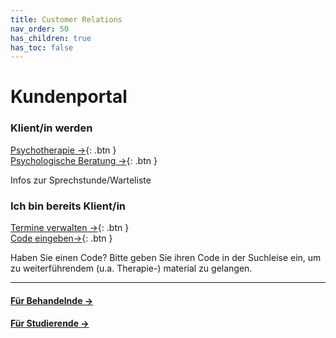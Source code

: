 ```yaml
---
title: Customer Relations
nav_order: 50
has_children: true
has_toc: false
---
```


# Kundenportal 
### Klient/in werden
[Psychotherapie →](//welcome.maiahealth.de){: .btn }<br>
[Psychologische Beratung →](//welcome.maiahealth.de){: .btn }

Infos zur Sprechstunde/Warteliste

### Ich bin bereits Klient/in
[Termine verwalten →](//booking.maiahealth.de){: .btn }<br>
[Code eingeben→](//portal.maiahealth.de){: .btn }


Haben Sie einen Code? Bitte geben Sie ihren Code in der Suchleise ein, um zu weiterführendem (u.a. Therapie-) material zu gelangen.


---

#### [Für Behandelnde →](/res)
#### [Für Studierende →](/edX)